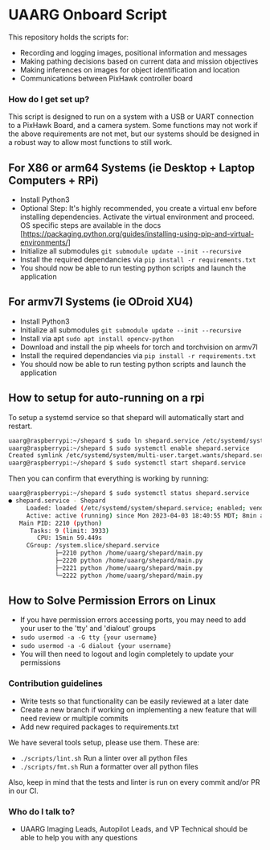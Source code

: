# UAARG Onboard Script #

This repository holds the scripts for:

* Recording and logging images, positional information and messages
* Making pathing decisions based on current data and mission objectives
* Making inferences on images for object identification and location
* Communications between PixHawk controller board

### How do I get set up? ###

This script is designed to run on a system with a USB or UART connection to a PixHawk Board, and a camera system. Some functions may not work if the above requirements are not met, but our systems should be designed in a robust way to allow most functions to still work.

## For X86 or arm64 Systems (ie Desktop + Laptop Computers + RPi)

* Install Python3
* Optional Step: It's highly recommended, you create a virtual env before installing dependencies. Activate the virtual environment and proceed. OS specific steps are available in the docs [https://packaging.python.org/guides/installing-using-pip-and-virtual-environments/]
* Initialize all submodules ```git submodule update --init --recursive```
* Install the required dependancies via ```pip install -r requirements.txt```
* You should now be able to run testing python scripts and launch the application

## For armv7l Systems (ie ODroid XU4)

* Install Python3
* Initialize all submodules ```git submodule update --init --recursive```
* Install via apt ```sudo apt install opencv-python```
* Download and install the pip wheels for torch and torchvision on armv7l
* Install the required dependancies via ```pip install -r requirements.txt```
* You should now be able to run testing python scripts and launch the application

## How to setup for auto-running on a rpi

To setup a systemd service so that shepard will automatically start and
restart.

```sh
uaarg@raspberrypi:~/shepard $ sudo ln shepard.service /etc/systemd/system
uaarg@raspberrypi:~/shepard $ sudo systemctl enable shepard.service 
Created symlink /etc/systemd/system/multi-user.target.wants/shepard.service → /etc/systemd/system/shepard.service.
uaarg@raspberrypi:~/shepard $ sudo systemctl start shepard.service
```

Then you can confirm that everything is working by running:

```sh
uaarg@raspberrypi:~/shepard $ sudo systemctl status shepard.service 
● shepard.service - Shepard
     Loaded: loaded (/etc/systemd/system/shepard.service; enabled; vendor preset: enabled)
     Active: active (running) since Mon 2023-04-03 18:40:55 MDT; 8min ago
   Main PID: 2210 (python)
      Tasks: 9 (limit: 3933)
        CPU: 15min 59.449s
     CGroup: /system.slice/shepard.service
             ├─2210 python /home/uaarg/shepard/main.py
             ├─2220 python /home/uaarg/shepard/main.py
             ├─2221 python /home/uaarg/shepard/main.py
             └─2222 python /home/uaarg/shepard/main.py
```

## How to Solve Permission Errors on Linux

* If you have permission errors accessing ports, you may need to add your user to the 'tty' and 'dialout' groups
* ```sudo usermod -a -G tty {your username}```
* ```sudo usermod -a -G dialout {your username}```
* You will then need to logout and login completely to update your permissions

### Contribution guidelines ###

* Write tests so that functionality can be easily reviewed at a later date
* Create a new branch if working on implementing a new feature that will need review or multiple commits
* Add new required packages to requirements.txt

We have several tools setup, please use them. These are:

- `./scripts/lint.sh` Run a linter over all python files
- `./scripts/fmt.sh` Run a formatter over all python files

Also, keep in mind that the tests and linter is run on every commit and/or PR in our CI.

### Who do I talk to? ###

* UAARG Imaging Leads, Autopilot Leads, and VP Technical should be able to help you with any questions
